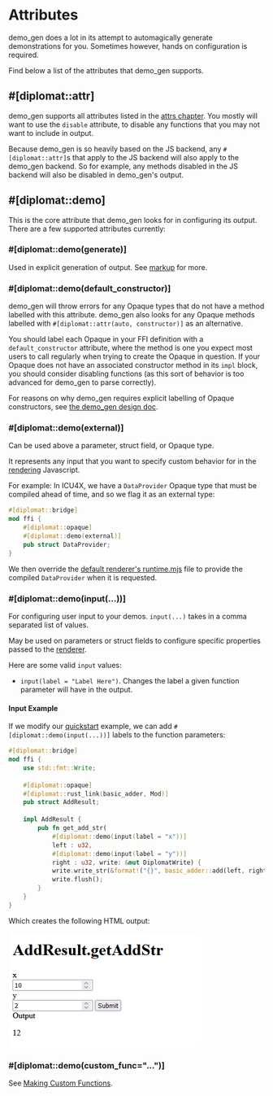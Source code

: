 # Attributes

demo_gen does a lot in its attempt to automagically generate demonstrations for you. Sometimes however, hands on configuration is required.

Find below a list of the attributes that demo_gen supports.

## \#\[diplomat::attr\]

demo_gen supports all attributes listed in the [attrs chapter](../attrs.md). You mostly will want to use the `disable` attribute, to disable any functions that you may not want to include in output.

Because demo_gen is so heavily based on the JS backend, any `#[diplomat::attr]`s that apply to the JS backend will also apply to the demo_gen backend. So for example, any methods disabled in the JS backend will also be disabled in demo_gen's output.

## \#\[diplomat::demo\]

This is the core attribute that demo_gen looks for in configuring its output. There are a few supported attributes currently:

### \#\[diplomat::demo(generate)\] 

Used in explicit generation of output. See [markup](./markup.md) for more.

### \#\[diplomat::demo(default_constructor)\]

demo_gen will throw errors for any Opaque types that do not have a method labelled with this attribute. demo_gen also looks for any Opaque methods labelled with `#[diplomat::attr(auto, constructor)]` as an alternative.

You should label each Opaque in your FFI definition with a `default_constructor` attribute, where the method is one you expect most users to call regularly when trying to create the Opaque in question. If your Opaque does not have an associated constructor method in its `impl` block, you should consider disabling functions (as this sort of behavior is too advanced for demo_gen to parse correctly).

For reasons on why demo_gen requires explicit labelling of Opaque constructors, see [the demo_gen design doc](https://github.com/rust-diplomat/diplomat/blob/main/docs/demo_gen.md).

### \#\[diplomat::demo(external)\]

Can be used above a parameter, struct field, or Opaque type.

It represents any input that you want to specify custom behavior for in the [rendering](./renderer.md) Javascript.

For example: In ICU4X, we have a `DataProvider` Opaque type that must be compiled ahead of time, and so we flag it as an external type:

```rs
#[diplomat::bridge]
mod ffi {
	#[diplomat::opaque]
	#[diplomat::demo(external)]
	pub struct DataProvider;
}
```

We then override the [default renderer's runtime.mjs](renderer.md#runtimemjs) file to provide the compiled `DataProvider` when it is requested.

### \#\[diplomat::demo(input(...))\]

For configuring user input to your demos. `input(...)` takes in a comma separated list of values.

May be used on parameters or struct fields to configure specific properties passed to the [renderer](renderer.md).

Here are some valid `input` values:

- `input(label = "Label Here")`. Changes the label a given function parameter will have in the output.

#### Input Example

If we modify our [quickstart](quickstart.md) example, we can add `#[diplomat::demo(input(...))]` labels to the function parameters:

```rs
#[diplomat::bridge]
mod ffi {
    use std::fmt::Write;

	#[diplomat::opaque]
	#[diplomat::rust_link(basic_adder, Mod)]
	pub struct AddResult;

	impl AddResult {
		pub fn get_add_str(
			#[diplomat::demo(input(label = "x"))]
			left : u32, 
			#[diplomat::demo(input(label = "y"))]
			right : u32, write: &mut DiplomatWrite) {
			write.write_str(&format!("{}", basic_adder::add(left, right))).unwrap();
			write.flush();
		}
	}
}
```

Which creates the following HTML output:

!["AddResult.getAddStr" in large text. Below are two inputs: one labelled "x" that has a value of 10, and one labelled "y" that has a value of 2. Below is a submit button. There is output below the button, with the label "Output" and a value of 12.](images/demo_output_renamed.png)

### \#\[diplomat::demo(custom_func="...")\]

See [Making Custom Functions](./custom_functions.md).